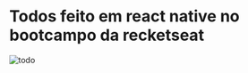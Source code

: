 # Todos feito em react native no bootcampo da recketseat

![todo](https://user-images.githubusercontent.com/29213190/141653975-2cdceec9-a669-408d-a8a7-ae2ead1d3823.png)
